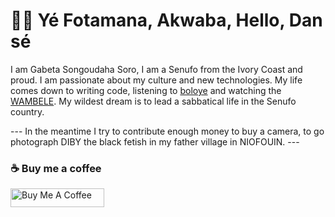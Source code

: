 # 👋🏽 Yé Fotamana, Akwaba, Hello, Dan sé

I am Gabeta Songoudaha Soro, I am a Senufo from the Ivory Coast and proud. I am passionate about my culture and new technologies. My life comes down to writing code, listening to [boloye](https://www.youtube.com/watch?v=88jfUFRadBQ) and watching the [WAMBELE](https://www.youtube.com/watch?v=GAyA1yB6pCw). My wildest dream is to lead a sabbatical life in the Senufo country.


--- In the meantime I try to contribute enough money to buy a camera, to go photograph DIBY the black fetish in my father village in NIOFOUIN. ---


### ☕️ Buy me a coffee

<a href="https://www.buymeacoffee.com/gabeta" target="_blank"><img src="https://cdn.buymeacoffee.com/buttons/default-red.png" alt="Buy Me A Coffee" style="height: 30px !important;width: 150px !important;" ></a>